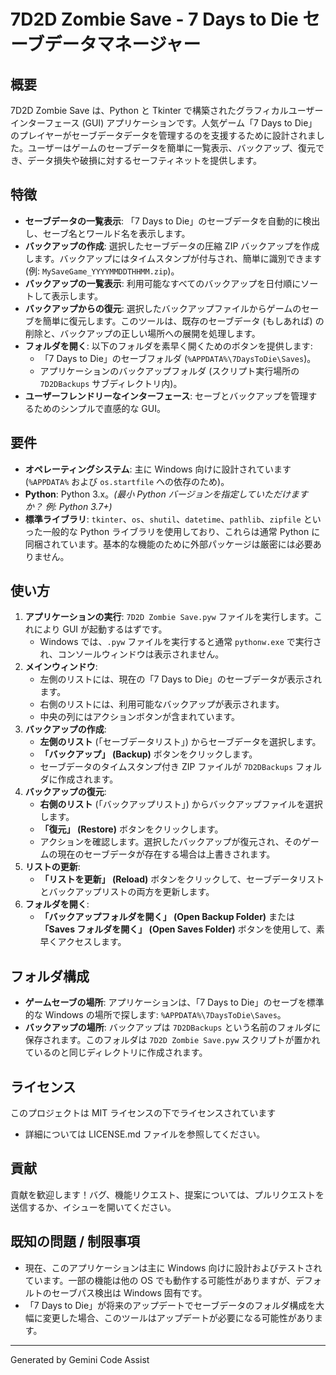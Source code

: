 # 7D2D Zombie Save - 7 Days to Die セーブデータマネージャー

## 概要

7D2D Zombie Save は、Python と Tkinter で構築されたグラフィカルユーザーインターフェース (GUI) アプリケーションです。人気ゲーム「7 Days to Die」のプレイヤーがセーブデータデータを管理するのを支援するために設計されました。ユーザーはゲームのセーブデータを簡単に一覧表示、バックアップ、復元でき、データ損失や破損に対するセーフティネットを提供します。

## 特徴

- **セーブデータの一覧表示**: 「7 Days to Die」のセーブデータを自動的に検出し、セーブ名とワールド名を表示します。
- **バックアップの作成**: 選択したセーブデータの圧縮 ZIP バックアップを作成します。バックアップにはタイムスタンプが付与され、簡単に識別できます (例: `MySaveGame_YYYYMMDDTHHMM.zip`)。
- **バックアップの一覧表示**: 利用可能なすべてのバックアップを日付順にソートして表示します。
- **バックアップからの復元**: 選択したバックアップファイルからゲームのセーブを簡単に復元します。このツールは、既存のセーブデータ (もしあれば) の削除と、バックアップの正しい場所への展開を処理します。
- **フォルダを開く**: 以下のフォルダを素早く開くためのボタンを提供します:
  - 「7 Days to Die」のセーブフォルダ (`%APPDATA%\7DaysToDie\Saves`)。
  - アプリケーションのバックアップフォルダ (スクリプト実行場所の `7D2DBackups` サブディレクトリ内)。
- **ユーザーフレンドリーなインターフェース**: セーブとバックアップを管理するためのシンプルで直感的な GUI。

## 要件

- **オペレーティングシステム**: 主に Windows 向けに設計されています (`%APPDATA%` および `os.startfile` への依存のため)。
- **Python**: Python 3.x。_(最小 Python バージョンを指定していただけますか？ 例: Python 3.7+)_
- **標準ライブラリ**: `tkinter`、`os`、`shutil`、`datetime`、`pathlib`、`zipfile` といった一般的な Python ライブラリを使用しており、これらは通常 Python に同梱されています。基本的な機能のために外部パッケージは厳密には必要ありません。

## 使い方

1. **アプリケーションの実行**: `7D2D Zombie Save.pyw` ファイルを実行します。これにより GUI が起動するはずです。
    - Windows では、`.pyw` ファイルを実行すると通常 `pythonw.exe` で実行され、コンソールウィンドウは表示されません。
2. **メインウィンドウ**:
    - 左側のリストには、現在の「7 Days to Die」のセーブデータが表示されます。
    - 右側のリストには、利用可能なバックアップが表示されます。
    - 中央の列にはアクションボタンが含まれています。
3. **バックアップの作成**:
    - **左側のリスト** (「セーブデータリスト」) からセーブデータを選択します。
    - **「バックアップ」 (Backup)** ボタンをクリックします。
    - セーブデータのタイムスタンプ付き ZIP ファイルが `7D2DBackups` フォルダに作成されます。
4. **バックアップの復元**:
    - **右側のリスト** (「バックアップリスト」) からバックアップファイルを選択します。
    - **「復元」 (Restore)** ボタンをクリックします。
    - アクションを確認します。選択したバックアップが復元され、そのゲームの現在のセーブデータが存在する場合は上書きされます。
5. **リストの更新**:
    - **「リストを更新」 (Reload)** ボタンをクリックして、セーブデータリストとバックアップリストの両方を更新します。
6. **フォルダを開く**:
    - **「バックアップフォルダを開く」 (Open Backup Folder)** または **「Saves フォルダを開く」 (Open Saves Folder)** ボタンを使用して、素早くアクセスします。

## フォルダ構成

- **ゲームセーブの場所**: アプリケーションは、「7 Days to Die」のセーブを標準的な Windows の場所で探します: `%APPDATA%\7DaysToDie\Saves`。
- **バックアップの場所**: バックアップは `7D2DBackups` という名前のフォルダに保存されます。このフォルダは `7D2D Zombie Save.pyw` スクリプトが置かれているのと同じディレクトリに作成されます。

## ライセンス

このプロジェクトは MIT ライセンスの下でライセンスされています

- 詳細については LICENSE.md ファイルを参照してください。

## 貢献

貢献を歓迎します！バグ、機能リクエスト、提案については、プルリクエストを送信するか、イシューを開いてください。

## 既知の問題 / 制限事項

- 現在、このアプリケーションは主に Windows 向けに設計およびテストされています。一部の機能は他の OS でも動作する可能性がありますが、デフォルトのセーブパス検出は Windows 固有です。
- 「7 Days to Die」が将来のアップデートでセーブデータのフォルダ構成を大幅に変更した場合、このツールはアップデートが必要になる可能性があります。

---

Generated by Gemini Code Assist
